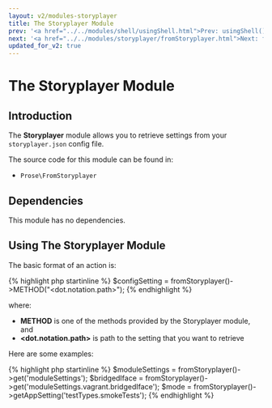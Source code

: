 ```yaml
---
layout: v2/modules-storyplayer
title: The Storyplayer Module
prev: '<a href="../../modules/shell/usingShell.html">Prev: usingShell()</a>'
next: '<a href="../../modules/storyplayer/fromStoryplayer.html">Next: fromStoryplayer()</a>'
updated_for_v2: true
---
```


# The Storyplayer Module

## Introduction

The __Storyplayer__ module allows you to retrieve settings from your `storyplayer.json` config file.

The source code for this module can be found in:

* `Prose\FromStoryplayer`

## Dependencies

This module has no dependencies.

## Using The Storyplayer Module

The basic format of an action is:

{% highlight php startinline %}
$configSetting = fromStoryplayer()->METHOD("<dot.notation.path>");
{% endhighlight %}

where:

* __METHOD__ is one of the methods provided by the Storyplayer module, and
* __&lt;dot.notation.path&gt;__ is path to the setting that you want to retrieve

Here are some examples:

{% highlight php startinline %}
$moduleSettings  = fromStoryplayer()->get('moduleSettings');
$bridgedIface = fromStoryplayer()->get('moduleSettings.vagrant.bridgedIface');
$mode = fromStoryplayer()->getAppSetting('testTypes.smokeTests');
{% endhighlight %}